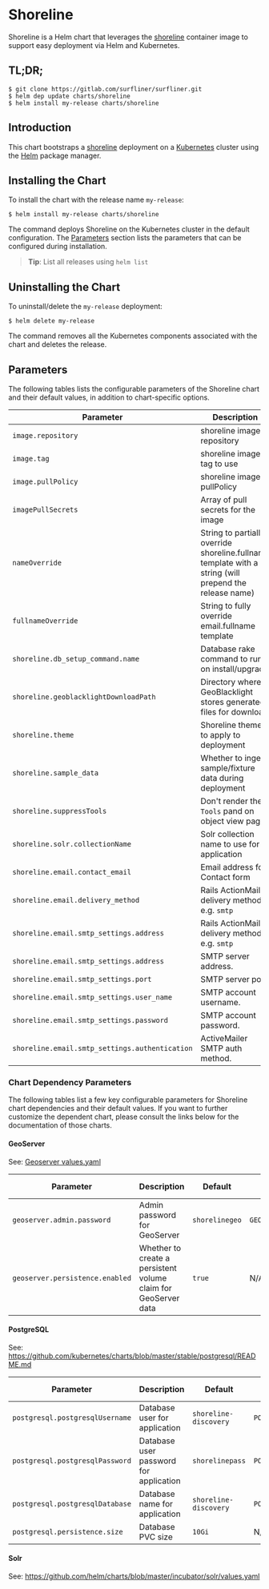 # Shoreline

Shoreline is a Helm chart that leverages the [shoreline][shoreline] container
image to support easy deployment via Helm and Kubernetes.

## TL;DR;

```console
$ git clone https://gitlab.com/surfliner/surfliner.git
$ helm dep update charts/shoreline
$ helm install my-release charts/shoreline
```

## Introduction

This chart bootstraps a [shoreline][shoreline] deployment on a [Kubernetes](http://kubernetes.io) cluster using the [Helm](https://helm.sh) package manager.

## Installing the Chart
To install the chart with the release name `my-release`:

```console
$ helm install my-release charts/shoreline
```

The command deploys Shoreline on the Kubernetes cluster in the default configuration. The [Parameters](#parameters) section lists the parameters that can be configured during installation.

> **Tip**: List all releases using `helm list`

## Uninstalling the Chart

To uninstall/delete the `my-release` deployment:

```console
$ helm delete my-release
```

The command removes all the Kubernetes components associated with the chart and deletes the release.

## Parameters

The following tables lists the configurable parameters of the Shoreline chart and their default values, in addition to chart-specific options.

| Parameter | Description | Default | Environment Variable |
| --------- | ----------- | ------- | -------------------- |
| `image.repository` | shoreline image repository | `registry.gitlab.com/surfliner/surfliner/shoreline_discovery_app` | N/A |
| `image.tag` | shoreline image tag to use | `stable` | N/A |
| `image.pullPolicy` | shoreline image pullPolicy | `Always` | N/A |
| `imagePullSecrets` | Array of pull secrets for the image | `[]` | N/A |
| `nameOverride` | String to partially override shoreline.fullname template with a string (will prepend the release name) | `""` | N/A |
| `fullnameOverride` | String to fully override email.fullname template | `""` | N/A |
| `shoreline.db_setup_command.name` | Database rake command to run on install/upgrade | `db:migrate` | `DATABASE_COMMAND` |
| `shoreline.geoblacklightDownloadPath` | Directory where GeoBlacklight stores generated files for download | `db:migrate` | `DATABASE_COMMAND` |
| `shoreline.theme` | Shoreline theme to apply to deployment | `""` | `SHORELINE_THEME` |
| `shoreline.sample_data` | Whether to ingest sample/fixture data during deployment | `nil` | N/A |
| `shoreline.suppressTools` | Don't render the `Tools` pand on object view page | `false` | `SHORELINE_SUPPRESS_TOOLS` |
| `shoreline.solr.collectionName` | Solr collection name to use for application | `collection1` | `SOLR_CORE_NAME` |
| `shoreline.email.contact_email` | Email address for Contact form | `shoreline@example.edu` | `CONTACT_EMAIL` |
| `shoreline.email.delivery_method` | Rails ActionMailer delivery method. e.g. `smtp` | `letter_opener_web` | `DELIVERY_METHOD` |
| `shoreline.email.smtp_settings.address` | Rails ActionMailer delivery method. e.g. `smtp` | `letter_opener_web` | `DELIVERY_METHOD` |
| `shoreline.email.smtp_settings.address` | SMTP server address.  | `nil` | `SMTP_HOST` |
| `shoreline.email.smtp_settings.port` | SMTP server port.  | `nil` | `SMTP_PORT` |
| `shoreline.email.smtp_settings.user_name` | SMTP account username.  | `nil` | `SMTP_USERNAME` |
| `shoreline.email.smtp_settings.password` | SMTP account password.  | `nil` | `SMTP_PASSWORD` |
| `shoreline.email.smtp_settings.authentication` | ActiveMailer SMTP auth method.  | `nil` | `SMTP_AUTHENTICATION` |

### Chart Dependency Parameters

The following tables list a few key configurable parameters for Shoreline chart dependencies and their default values. If you want to further customize the dependent chart, please consult the links below for the documentation of those charts.

#### GeoServer

See: [Geoserver values.yaml](../geoserver/values.yaml)

| Parameter | Description | Default | Environment Variable |
| --------- | ----------- | ------- | -------------------- |
| `geoserver.admin.password` | Admin password for GeoServer | `shorelinegeo` | `GEOSERVER_PASSWORD` |
| `geoserver.persistence.enabled` | Whether to create a persistent volume claim for GeoServer data | `true` | N/A |

#### PostgreSQL

See: https://github.com/kubernetes/charts/blob/master/stable/postgresql/README.md

| Parameter | Description | Default | Environment Variable |
| --------- | ----------- | ------- | -------------------- |
| `postgresql.postgresqlUsername` | Database user for application | `shoreline-discovery` | `POSTGRES_USER` |
| `postgresql.postgresqlPassword` | Database user password for application | `shorelinepass` | `POSTGRES_PASSWORD` |
| `postgresql.postgresqlDatabase` | Database name for application | `shoreline-discovery` | `POSTGRES_DB` |
| `postgresql.persistence.size` | Database PVC size | `10Gi` | N/A |

#### Solr

See: https://github.com/helm/charts/blob/master/incubator/solr/values.yaml

[shoreline]:https://gitlab.com/surfliner/surfliner/-/tree/trunk/shoreline/discovery
